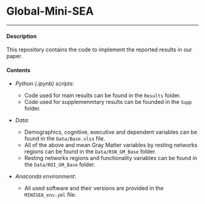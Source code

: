 # Global-Mini-SEA
---
#### Description 

This repository contains the code to implement the reported results in our paper.

#### Contents
 
* *Python (.ipynb) scripts*:
  - Code used for main results can be found in the <code>Results</code> folder.
  - Code used for supplemenmtary results can be founded in the <code>Supp</code> folder.

* *Data*:
  - Demographics, cognitive, executive and dependent variables can be found in the <code>Data/Base.xlsx</code> file.
  - All of the above and mean Gray Matter variables by resting networks regions can be found in the <code>Data/RSN_GM_Base</code> folder.
  - Resting networks regions and functionality variables can be found in the <code>Data/ROI_GM_Base</code> folder.

* *Anaconda environment*:
  - All used software and their versions are provided in the <code>MINISEA_env.yml</code> file.
